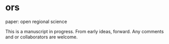 ors
===

paper: open regional science


This is a manuscript in progress. From early ideas, forward. Any comments and or collaborators are welcome. 
